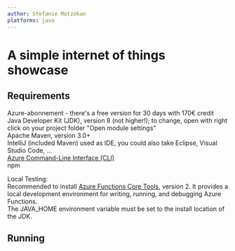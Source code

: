 ```yaml
---
author: Stefanie Motzokan
platforms: java
---
```


# A simple internet of things showcase

## Requirements
Azure-abonnement - there's a free version for 30 days with 170€ credit\
Java Developer Kit (JDK), version 8 (not higher!); to change, open with right click on your project folder "Open module settings"\
Apache Maven, version 3.0+\
IntelliJ (included Maven) used as IDE, you could also take Eclipse, Visual Studio Code, ...\
[Azure Command-Line Interface (CLI)](https://docs.microsoft.com/en-gb/cli/azure/?view=azure-cli-latest) \
npm

Local Testing:\
Recommended to install [Azure Functions Core Tools](https://docs.microsoft.com/en-gb/azure/azure-functions/functions-run-local#v2), version 2. It provides a local development environment for writing, running, and debugging Azure Functions.\
The JAVA_HOME environment variable must be set to the install location of the JDK.
## Running 